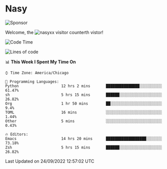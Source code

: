 # Nasy

<!--
<p align="center">
<img height="200" src="https://github-readme-stats.vercel.app/api?username=nasyxx&count_private=true&show_icons=true&theme=dracula&include_all_commits=true"/>
<img height="200" src="https://github-readme-stats.vercel.app/api/top-langs/?username=nasyxx&theme=dracula&hide=html,jupyter+notebook&count_private=true&show_icons=true"/>
</p>

  
----------------
-->

![Sponsor](https://img.shields.io/static/v1.svg?label=Sponsor&message=%E2%9D%A4&logo=GitHub&style=flat&color=pink)
 
Welcome, the ![nasyxx visitor counter](https://count.getloli.com/get/@nasyxx?theme=rule34)th vistor!
 
<!--START_SECTION:waka-->
![Code Time](http://img.shields.io/badge/Code%20Time-2%2C656%20hrs%2044%20mins-blue)

![Lines of code](https://img.shields.io/badge/From%20Hello%20World%20I%27ve%20Written-5%20Million%20lines%20of%20code-blue)

📊 **This Week I Spent My Time On** 

```text
⌚︎ Time Zone: America/Chicago

💬 Programming Languages: 
Python                   12 hrs 2 mins       ███████████████░░░░░░░░░░   61.47% 
sh                       5 hrs 15 mins       ██████░░░░░░░░░░░░░░░░░░░   26.82% 
Org                      1 hr 50 mins        ██░░░░░░░░░░░░░░░░░░░░░░░   9.4% 
TOML                     16 mins             ░░░░░░░░░░░░░░░░░░░░░░░░░   1.44% 
Other                    5 mins              ░░░░░░░░░░░░░░░░░░░░░░░░░   0.43%

🔥 Editors: 
Emacs                    14 hrs 20 mins      ██████████████████░░░░░░░   73.18% 
Zsh                      5 hrs 15 mins       ██████░░░░░░░░░░░░░░░░░░░   26.82%

```


 Last Updated on 24/09/2022 12:57:02 UTC
<!--END_SECTION:waka-->

<!-- ![visitors](https://visitor-badge.laobi.icu/badge?page_id=nasyxx.nasyxx) -->
